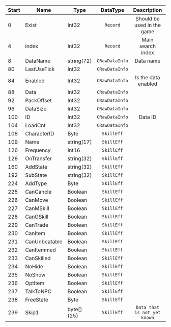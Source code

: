 |Start|Name|Type|DataType|Description|Example|
|---|---|---|:---:|:---:|---|
|0|Exist|Int32|`Record`|Should be used in the game|1|
|4|index|Int32|`Record`|Main search index|136|
|8|DataName|string(72)|`CRawDataInfo`|Data name|`Deathsoul Acceleration`|
|80|LastUseTick|Int32|`CRawDataInfo`||0|
|84|Enabled|Int32|`CRawDataInfo`|Is the data enabled|1|
|88|Data|Int32|`CRawDataInfo`||0|
|92|PackOffset|Int32|`CRawDataInfo`||0|
|96|DataSize|Int32|`CRawDataInfo`||0|
|100|ID|Int32|`CRawDataInfo`|Data ID|136|
|104|LoadCnt|Int32|`CRawDataInfo`||0|
|108|CharacterID|Byte|`SkillEff`||136|
|109|Name|string(17)|`SkillEff`||`Deathsoul Accele`|
|126|Frequency|Int16|`SkillEff`||-1|
|128|OnTransfer|string(32)|`SkillEff`||`0`|
|160|AddState|string(32)|`SkillEff`||`State_wljs_Add`|
|192|SubState|string(32)|`SkillEff`||`State_wljs_Rem`|
|224|AddType|Byte|`SkillEff`||1|
|225|CanCancle|Boolean|`SkillEff`||False|
|226|CanMove|Boolean|`SkillEff`||True|
|227|CanMSkill|Boolean|`SkillEff`||True|
|228|CanGSkill|Boolean|`SkillEff`||True|
|229|CanTrade|Boolean|`SkillEff`||False|
|230|CanItem|Boolean|`SkillEff`||True|
|231|CanUnbeatable|Boolean|`SkillEff`||True|
|232|CanItemmed|Boolean|`SkillEff`||True|
|233|CanSkilled|Boolean|`SkillEff`||True|
|234|NoHide|Boolean|`SkillEff`||True|
|235|NoShow|Boolean|`SkillEff`||True|
|236|OptItem|Boolean|`SkillEff`||True|
|237|TalkToNPC|Boolean|`SkillEff`||True|
|238|FreeState|Byte|`SkillEff`||0|
|239|Skip1|byte[] (25)|`SkillEff`|`Data that is not yet known`|`0000000000FFFF000000009A03FFFF00000000000000000000`|
